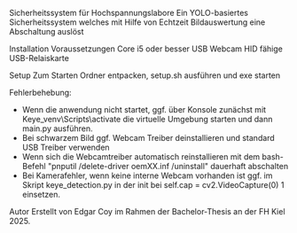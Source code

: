 Sicherheitssystem für Hochspannungslabore
Ein YOLO-basiertes Sicherheitssystem welches mit Hilfe von Echtzeit Bildauswertung eine Abschaltung auslöst

Installation
Voraussetzungen
Core i5 oder besser
USB Webcam
HID fähige USB-Relaiskarte

Setup
Zum Starten Ordner entpacken, setup.sh ausführen und exe starten

Fehlerbehebung:
- Wenn die anwendung nicht startet, ggf. über Konsole zunächst mit Keye_venv\Scripts\activate die virtuelle Umgebung
  starten und dann main.py ausführen.
- Bei schwarzem Bild ggf. Webcam Treiber deinstallieren und standard USB Treiber verwenden
- Wenn sich die Webcamtreiber automatisch reinstallieren mit dem bash-Befehl "pnputil /delete-driver oemXX.inf /uninstall" dauerhaft abschalten
- Bei Kamerafehler, wenn keine interne Webcam vorhanden ist ggf. im Skript keye_detection.py in der init bei self.cap = cv2.VideoCapture(0) 1 einsetzen.

Autor
Erstellt von Edgar Coy im Rahmen der Bachelor-Thesis an der FH Kiel 2025.
